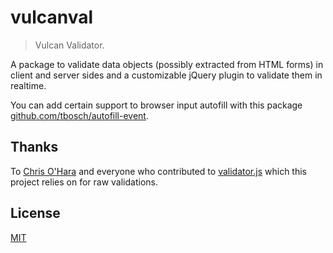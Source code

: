 # vulcanval

> Vulcan Validator.

A package to validate data objects (possibly extracted from HTML forms) in client and server sides and a customizable jQuery plugin to validate them in realtime.

You can add certain support to browser input autofill with this package [github.com/tbosch/autofill-event](https://github.com/tbosch/autofill-event).

## Thanks

To [Chris O'Hara](https://github.com/chriso) and everyone who contributed to [validator.js](https://github.com/chriso/validator.js) which this project relies on for raw validations.

## License

[MIT](./LICENSE)
